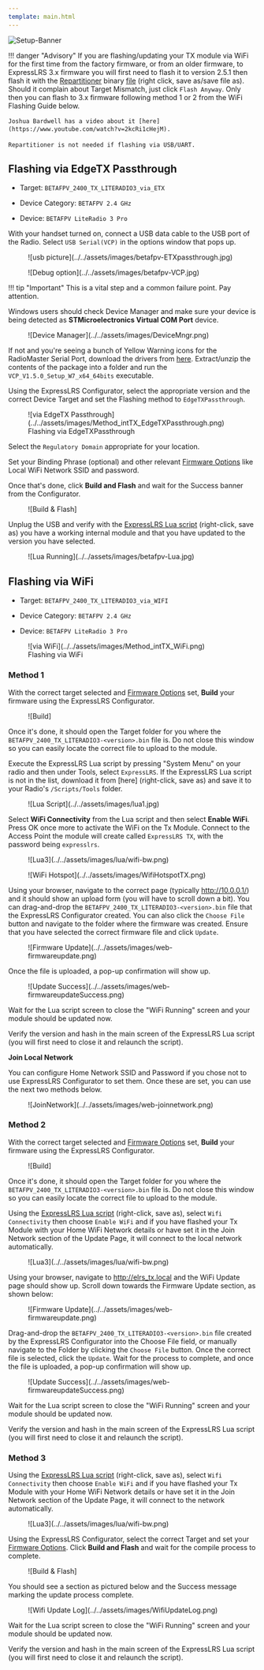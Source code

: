 ```yaml
---
template: main.html
---
```


![Setup-Banner](https://github.com/ExpressLRS/ExpressLRS-Hardware/raw/master/img/quick-start.png)

!!! danger "Advisory"
    If you are flashing/updating your TX module via WiFi for the first time from the factory firmware, or from an older firmware, to ExpressLRS 3.x firmware you will first need to flash it to version 2.5.1 then flash it with the [Repartitioner](https://github.com/ExpressLRS/repartitioner) binary [file](https://github.com/ExpressLRS/repartitioner/releases/download/1.0/repartitioner.bin) (right click, save as/save file as). Should it complain about Target Mismatch, just click `Flash Anyway`. Only then you can flash to 3.x firmware following method 1 or 2 from the WiFi Flashing Guide below.

    Joshua Bardwell has a video about it [here](https://www.youtube.com/watch?v=2kcRi1cHejM).

    Repartitioner is not needed if flashing via USB/UART.

## Flashing via EdgeTX Passthrough

- Target: `BETAFPV_2400_TX_LITERADIO3_via_ETX`

- Device Category: `BETAFPV 2.4 GHz`

- Device: `BETAFPV LiteRadio 3 Pro`

With your handset turned on, connect a USB data cable to the USB port of the Radio. Select `USB Serial(VCP)` in the options window that pops up. 

<figure markdown>
![usb picture](../../assets/images/betafpv-ETXpassthrough.jpg)
</figure>

<figure markdown>
![Debug option](../../assets/images/betafpv-VCP.jpg)
</figure>

!!! tip "Important"
    This is a vital step and a common failure point. Pay attention.

Windows users should check Device Manager and make sure your device is being detected as **STMicroelectronics Virtual COM Port** device. 

<figure markdown>
![Device Manager](../../assets/images/DeviceMngr.png)
</figure>

If not and you're seeing a bunch of Yellow Warning icons for the RadioMaster Serial Port, download the drivers from [here](https://www.st.com/en/development-tools/stsw-stm32102.html). Extract/unzip the contents of the package into a folder and run the `VCP_V1.5.0_Setup_W7_x64_64bits` executable. 

Using the ExpressLRS Configurator, select the appropriate version and the correct Device Target and set the Flashing method to `EdgeTXPassthrough`.

<figure markdown>
![via EdgeTX Passthrough](../../assets/images/Method_intTX_EdgeTXPassthrough.png)
<figcaption>Flashing via EdgeTXPassthrough</figcaption>
</figure>

Select the `Regulatory Domain` appropriate for your location.

Set your Binding Phrase (optional) and other relevant [Firmware Options] like Local WiFi Network SSID and password.

Once that's done, click **Build and Flash** and wait for the Success banner from the Configurator.

<figure markdown>
![Build & Flash]
</figure>

Unplug the USB and verify with the [ExpressLRS Lua script] (right-click, save as) you have a working internal module and that you have updated to the version you have selected.

<figure markdown>
![Lua Running](../../assets/images/betafpv-Lua.jpg)
</figure>

## Flashing via WiFi

- Target: `BETAFPV_2400_TX_LITERADIO3_via_WIFI`

- Device Category: `BETAFPV 2.4 GHz`

- Device: `BETAFPV LiteRadio 3 Pro`

<figure markdown>
![via WiFi](../../assets/images/Method_intTX_WiFi.png)
<figcaption>Flashing via WiFi</figcaption>
</figure>

### Method 1

With the correct target selected and [Firmware Options] set, **Build** your firmware using the ExpressLRS Configurator.

<figure markdown>
![Build]
</figure>

Once it's done, it should open the Target folder for you where the `BETAFPV_2400_TX_LITERADIO3-<version>.bin` file is. Do not close this window so you can easily locate the correct file to upload to the module.

Execute the ExpressLRS Lua script by pressing "System Menu" on your radio and then under Tools, select `ExpressLRS`. If the ExpressLRS Lua script is not in the list, download it from [here] (right-click, save as) and save it to your Radio's `/Scripts/Tools` folder.

<figure markdown>
![Lua Script](../../assets/images/lua1.jpg)
</figure>

Select **WiFi Connectivity** from the Lua script and then select **Enable WiFi**. Press OK once more to activate the WiFi on the Tx Module. Connect to the Access Point the module will create called `ExpressLRS TX`, with the password being `expresslrs`.

<figure markdown>
![Lua3](../../assets/images/lua/wifi-bw.png)
</figure>

<figure markdown>
![WiFi Hotspot](../../assets/images/WifiHotspotTX.png)
</figure>

Using your browser, navigate to the correct page (typically http://10.0.0.1/) and it should show an upload form (you will have to scroll down a bit). You can drag-and-drop the `BETAFPV_2400_TX_LITERADIO3-<version>.bin` file that the ExpressLRS Configurator created. You can also click the `Choose File` button and navigate to the folder where the firmware was created. Ensure that you have selected the correct firmware file and click `Update`.

<figure markdown>
![Firmware Update](../../assets/images/web-firmwareupdate.png)
</figure>

Once the file is uploaded, a pop-up confirmation will show up.

<figure markdown>
![Update Success](../../assets/images/web-firmwareupdateSuccess.png)
</figure>

Wait for the Lua script screen to close the "WiFi Running" screen and your module should be updated now.

Verify the version and hash in the main screen of the ExpressLRS Lua script (you will first need to close it and relaunch the script).

**Join Local Network**

You can configure Home Network SSID and Password if you chose not to use ExpressLRS Configurator to set them. Once these are set, you can use the next two methods below.

<figure markdown>
![JoinNetwork](../../assets/images/web-joinnetwork.png)
</figure>

### Method 2

With the correct target selected and [Firmware Options] set, **Build** your firmware using the ExpressLRS Configurator.

<figure markdown>
![Build]
</figure>

Once it's done, it should open the Target folder for you where the `BETAFPV_2400_TX_LITERADIO3-<version>.bin` file is. Do not close this window so you can easily locate the correct file to upload to the module.

Using the [ExpressLRS Lua script] (right-click, save as), select `Wifi Connectivity` then choose `Enable WiFi` and if you have flashed your Tx Module with your Home WiFi Network details or have set it in the Join Network section of the Update Page, it will connect to the local network automatically.

<figure markdown>
![Lua3](../../assets/images/lua/wifi-bw.png)
</figure>

Using your browser, navigate to http://elrs_tx.local and the WiFi Update page should show up. Scroll down towards the Firmware Update section, as shown below:

<figure markdown>
![Firmware Update](../../assets/images/web-firmwareupdate.png)
</figure>

Drag-and-drop the `BETAFPV_2400_TX_LITERADIO3-<version>.bin` file created by the ExpressLRS Configurator into the Choose File field, or manually navigate to the Folder by clicking the `Choose File` button. Once the correct file is selected, click the `Update`. Wait for the process to complete, and once the file is uploaded, a pop-up confirmation will show up.

<figure markdown>
![Update Success](../../assets/images/web-firmwareupdateSuccess.png)
</figure>

Wait for the Lua script screen to close the "WiFi Running" screen and your module should be updated now.

Verify the version and hash in the main screen of the ExpressLRS Lua script (you will first need to close it and relaunch the script).

### Method 3

Using the [ExpressLRS Lua script] (right-click, save as), select `Wifi Connectivity` then choose `Enable WiFi` and if you have flashed your Tx Module with your Home WiFi Network details or have set it in the Join Network section of the Update Page, it will connect to the network automatically.

<figure markdown>
![Lua3](../../assets/images/lua/wifi-bw.png)
</figure>

Using the ExpressLRS Configurator, select the correct Target and set your [Firmware Options]. Click **Build and Flash** and wait for the compile process to complete. 

<figure markdown>
![Build & Flash]
</figure>

You should see a section as pictured below and the Success message marking the update process complete.

<figure markdown>
![Wifi Update Log](../../assets/images/WifiUpdateLog.png)
</figure>

Wait for the Lua script screen to close the "WiFi Running" screen and your module should be updated now.

Verify the version and hash in the main screen of the ExpressLRS Lua script (you will first need to close it and relaunch the script).

[ExpressLRS Lua script]: https://github.com/ExpressLRS/ExpressLRS/blob/3.x.x-maintenance/src/lua/elrsV3.lua?raw=true
[Build]: ../../assets/images/Build.png
[Build & Flash]: ../../assets/images/BuildFlash.png
[Firmware Options]: ../firmware-options.md
